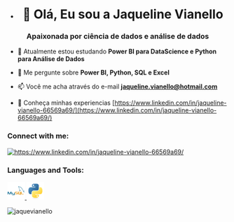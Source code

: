- <h1 align="center">👋 Olá, Eu sou a Jaqueline Vianello</h1>
<h3 align="center">Apaixonada por ciência de dados e análise de dados</h3>

- 🌱 Atualmente estou estudando **Power BI para DataScience e Python para Análise de Dados**

- 💬 Me pergunte sobre **Power BI, Python, SQL e Excel**

- 📫 Você me acha através do e-mail **jaqueline.vianello@hotmail.com**

- 📄 Conheça minhas experiencias [https://www.linkedin.com/in/jaqueline-vianello-66569a69/](https://www.linkedin.com/in/jaqueline-vianello-66569a69/)

<h3 align="left">Connect with me:</h3>
<p align="left">
<a href="https://linkedin.com/in/https://www.linkedin.com/in/jaqueline-vianello-66569a69/" target="blank"><img align="center" src="https://raw.githubusercontent.com/rahuldkjain/github-profile-readme-generator/master/src/images/icons/Social/linked-in-alt.svg" alt="https://www.linkedin.com/in/jaqueline-vianello-66569a69/" height="30" width="40" /></a>
</p>

<h3 align="left">Languages and Tools:</h3>
<p align="left"> <a href="https://www.mysql.com/" target="_blank" rel="noreferrer"> <img src="https://raw.githubusercontent.com/devicons/devicon/master/icons/mysql/mysql-original-wordmark.svg" alt="mysql" width="40" height="40"/> </a> <a href="https://www.python.org" target="_blank" rel="noreferrer"> <img src="https://raw.githubusercontent.com/devicons/devicon/master/icons/python/python-original.svg" alt="python" width="40" height="40"/> </a> </p>

<p><img align="center" src="https://github-readme-stats.vercel.app/api/top-langs?username=jaquevianello&show_icons=true&locale=en&layout=compact" alt="jaquevianello" /></p>

<!---
JaqueVianello/JaqueVianello is a ✨ special ✨ repository because its `README.md` (this file) appears on your GitHub profile.
You can click the Preview link to take a look at your changes.
--->
